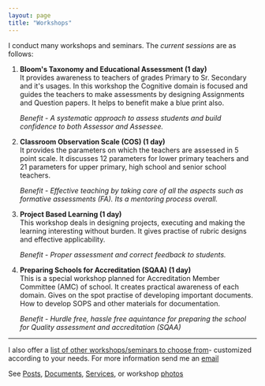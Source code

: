 ```yaml
---
layout: page
title: "Workshops"
---
```


I conduct many workshops and seminars. The _current sessions_ are as follows:

1.  **Bloom's Taxonomy and Educational Assessment (1 day)**
    <br />
    It provides awareness to teachers of grades Primary to Sr. Secondary and it's
    usages. In this workshop the Cognitive domain is focused and guides the teachers to make
    assessments by designing Assignments and Question papers. It helps to benefit
    make a blue print also.

    *Benefit - A systematic approach to assess students and build confidence to
    both Assessor and Assessee.*

2.  **Classroom Observation Scale (COS) (1 day)**
    <br />
    It provides the parameters on which the teachers are assessed in 5 point scale.
    It discusses 12 parameters for lower primary teachers and 21 parameters for
    upper primary, high school and senior school teachers.

    *Benefit - Effective teaching by taking care of all the aspects such as formative
    assessments (FA). Its a mentoring process overall.*

3.  **Project Based Learning (1 day)**
    <br />
    This workshop deals in designing projects, executing and making the learning
    interesting without burden. It gives practise of rubric designs and effective
    applicability.

    *Benefit - Proper assessment and correct feedback to students.*

4.  **Preparing Schools for Accreditation (SQAA) (1 day)**
    <br />
    This is a special workshop planned for Accreditation Member Committee (AMC) of
    school. It creates practical awareness of each domain. Gives on the spot practise
    of developing important documents. How to develop SOPS and other materials for
    documentation.

    *Benefit - Hurdle free, hassle free aquintance for preparing the school for Quality assessment and accreditation (SQAA)*

******

I also offer a [list of other workshops/seminars to choose from](/workshops/customized-workshops)- customized according to your needs.
For more information send me an <a href="mailto:rks_201159@yahoo.co.in">email</a>

See [Posts](/#posts), [Documents](/documents), [Services](/services), or workshop [photos](/galleries)
